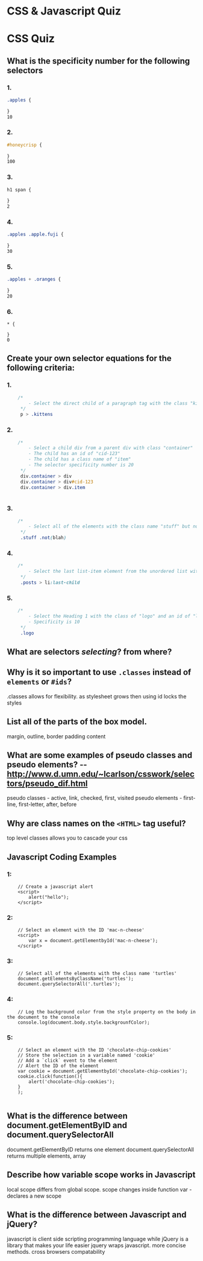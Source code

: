 # CSS & Javascript Quiz

# CSS Quiz

## What is the specificity number for the following selectors

### 1. 
```CSS
.apples {
    
}
10
```

### 2. 
```CSS
#honeycrisp {
    
}
100
```

### 3. 
```CSS
h1 span {
    
}
2
```

### 4. 
```CSS
.apples .apple.fuji {
    
}
30
```

### 5. 
```CSS
.apples + .oranges {
    
}
20
```

### 6.
```
* {
    
}
0
```

## Create your own selector equations for the following criteria:

### 1. 
```css
    /*
        - Select the direct child of a paragraph tag with the class "kittens"
     */
     p > .kittens
```

### 2. 
```css
    /*
        - Select a child div from a parent div with class "container"
        - The child has an id of "cid-123"
        - The child has a class name of "item"
        - The selector specificity number is 20
     */
     div.container > div
     div.container > div#cid-123
     div.container > div.item
     
```

### 3. 
```css
    /*
        - Select all of the elements with the class name "stuff" but not with the class name "blah"
     */
     .stuff .not(blah)
```

### 4. 
```css
    /*
        - Select the last list-item element from the unordered list with the class name "posts"
     */
     .posts > li:last-child
```

### 5. 
```css
    /*
        - Select the Heading 1 with the class of "logo" and an id of "logo"
        - Specificity is 10
     */
     .logo
```

## What are selectors *selecting*? from where?
## Why is it so important to use `.classes` instead of `elements` or `#ids`?
.classes allows for flexibility. as stylesheet grows then using id locks the styles
## List all of the parts of the box model.
margin, outline, border padding content
## What are some examples of pseudo classes and pseudo elements? -- http://www.d.umn.edu/~lcarlson/csswork/selectors/pseudo_dif.html
pseudo classes - active, link, checked, first, visited
pseudo elements - first-line, first-letter, after, before
## Why are class names on the `<HTML>` tag useful?
top level classes allows you to cascade your css

## Javascript Coding Examples

### 1: 
```JS
    // Create a javascript alert
    <script>
    	alert("hello");
    </script>
```

### 2: 
```JS
    // Select an element with the ID 'mac-n-cheese'
    <script>
    	var x = document.getElementbyId('mac-n-cheese');
    </script>
```

### 3: 
```JS
    // Select all of the elements with the class name 'turtles'
    document.getElementsByClassName('turtles');
    document.querySelectorAll('.turtles');
```

### 4: 
```JS
    // Log the background color from the style property on the body in the document to the console
    console.log(document.body.style.backgrounfColor);
```

### 5: 
```JS
    // Select an element with the ID 'chocolate-chip-cookies'
    // Store the selection in a variable named 'cookie'
    // Add a `click` event to the element
    // Alert the ID of the element
    var cookie = document.getElementbyId('chocolate-chip-cookies');
    cookie.click(function(){
		alert('chocolate-chip-cookies');
	}
    );
    
```

## What is the difference between document.getElementByID and document.querySelectorAll
document.getElementByID returns one element
document.querySelectorAll returns multiple elements, array
## Describe how variable scope works in Javascript
local scope differs from global scope. scope changes inside function
var - declares a new scope

## What is the difference between Javascript and jQuery?
javascript is client side scripting programming language while jQuery is a library that makes your life easier
jquery wraps javascript. more concise methods. cross browsers compatability
